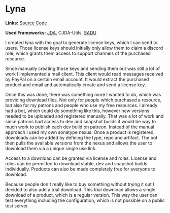 # Lyna

**Links:** [Source Code](https://github.com/rainbowdashlabs/lyna/)

**Used Frameworks:** [JDA](https://github.com/discord-jda/JDA), CJDA-Utils, [SADU](../libraries/sadu.md)

I created lyna with the goal to generate license keys, which I can send to users.
Those license keys should initially only allow them to claim a discord role, which grants them access to support channels of the purchased resource.

Since manually creating those keys and sending them out was still a lot of work I implemented a mail client.
This client would read messages received by PayPal on a certain email account.
It would extract the purchased product and email and automatically create and send a license key.

Once this was done, there was something more I wanted to do, which was providing download files.
Not only for people which purchased a resource, but also for my patrons and people who use my free resources.
I already had a bot, which could do something like this, however new versions needed to be uploaded and registered manually.
That was a lot of work and since patrons had access to dev and snapshot builds it would be way to much work to publish each dev build on patreon.
Instead of the manual approach I used my own sonatype nexus.
Once a product is registered, downloads can be added by defining the type, repo and artifact.
The bot then pulls the available versions from the nexus and allows the user to download them via a unique single use link.

Access to a download can be granted via license and roles. 
License and roles can be permitted to download stable, dev and snapshot builds individually.
Products can also be made completely free for everyone to download.

Because people don't really like to buy something without trying it out I decided to also add a trial download.
This trial download allows a single download of a product, which is a regular version.
This way the user can test everything including the configuration, which is not possible on a public test server.
